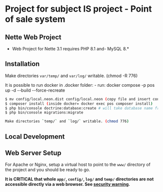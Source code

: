 
Project for subject IS project - Point of sale system
=================

Nette Web Project
-------

- Web Project for Nette 3.1 requires PHP 8.1 and- MySQL 8.*

Installation
------------

Make directories `var/temp/` and `var/log/` writable. (chmod -R 776)

It is possible to run docker in .docker folder:
    - run:   docker compose -p pos up -d --build --force-recreate


```bash
$ mv config/local.neon.dist config/local.neon (copy file and insert connection config to DB)
$ composer install (inside docker= docker exec pos composer install)
$ php bin/console doctrine:database:create # will take database name from config file (in docker is created)
$ php bin/console migrations:migrate

Make directories `temp/` and `log/` writable. (chmod 776)
```

Local Development
--------------


Web Server Setup
----------------

For Apache or Nginx, setup a virtual host to point to the `www/` directory of the project and you
should be ready to go.

**It is CRITICAL that whole `app/`, `config/`, `log/` and `temp/` directories are not accessible directly
via a web browser. See [security warning](https://nette.org/security-warning).**
